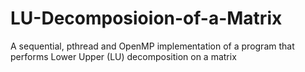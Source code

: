 # LU-Decomposioion-of-a-Matrix
A sequential, pthread and OpenMP implementation of a program that performs Lower Upper (LU) decomposition on a matrix
